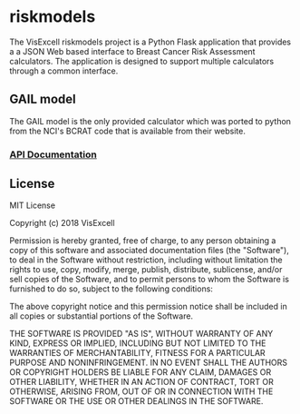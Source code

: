 # riskmodels
The VisExcell riskmodels project is a Python Flask application that provides a a JSON Web based interface to Breast Cancer Risk Assessment calculators. The application is designed to support multiple calculators through a common interface.

## GAIL model
The GAIL model is the only provided calculator which was ported to python from the NCI's BCRAT code that is available from their website.

### [API Documentation](gail/README.md) 


## License
MIT License

Copyright (c) 2018 VisExcell

Permission is hereby granted, free of charge, to any person obtaining a copy
of this software and associated documentation files (the "Software"), to deal
in the Software without restriction, including without limitation the rights
to use, copy, modify, merge, publish, distribute, sublicense, and/or sell
copies of the Software, and to permit persons to whom the Software is
furnished to do so, subject to the following conditions:

The above copyright notice and this permission notice shall be included in all
copies or substantial portions of the Software.

THE SOFTWARE IS PROVIDED "AS IS", WITHOUT WARRANTY OF ANY KIND, EXPRESS OR
IMPLIED, INCLUDING BUT NOT LIMITED TO THE WARRANTIES OF MERCHANTABILITY,
FITNESS FOR A PARTICULAR PURPOSE AND NONINFRINGEMENT. IN NO EVENT SHALL THE
AUTHORS OR COPYRIGHT HOLDERS BE LIABLE FOR ANY CLAIM, DAMAGES OR OTHER
LIABILITY, WHETHER IN AN ACTION OF CONTRACT, TORT OR OTHERWISE, ARISING FROM,
OUT OF OR IN CONNECTION WITH THE SOFTWARE OR THE USE OR OTHER DEALINGS IN THE
SOFTWARE.
